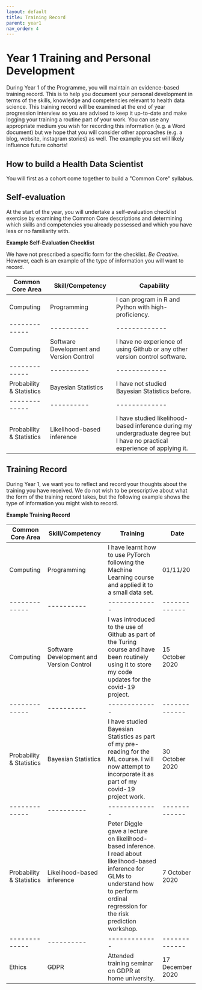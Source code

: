 ```yaml
---
layout: default
title: Training Record
parent: year1
nav_order: 4
---
```


# Year 1 Training and Personal Development

During Year 1 of the Programme, you will maintain an evidence-based training record. This is to help you document your personal development in terms of the skills, knowledge and competencies relevant to health data science. This training record will be examined at the end of year progression interview so you are advised to keep it up-to-date and make logging your training a routine part of your work. You can use any appropriate medium you wish for recording this information (e.g. a Word document) but we hope that you will consider other approaches (e.g. a blog, website, instagram stories) as well. The example you set will likely influence future cohorts!

## How to build a Health Data Scientist

You will first as a cohort come together to build a "Common Core" syllabus.

## Self-evaluation

At the start of the year, you will undertake a self-evaluation checklist exercise by examining the Common Core descriptions and determining which skills and competencies you already possessed and which you have less or no familiarity with. 

**Example Self-Evaluation Checklist**

We have not prescribed a specific form for the checklist. *Be Creative*. However, each is an example of the type of information you will want to record.

| Common Core Area        | Skill/Competency           | Capability  |
| ------------- |----------| -------------| 
| Computing      | Programming | I can program in R and Python with high-proficiency. |
| ------------- |----------| -------------| 
| Computing      | Software Development and Version Control | I have no experience of using Github or any other version control software. | 
| ------------- |----------| -------------| 
| Probability & Statistics      | Bayesian Statistics | I have not studied Bayesian Statistics before. | 
| ------------- |----------| -------------| 
| Probability & Statistics      | Likelihood-based inference | I have studied likelihood-based inference during my undergraduate degree but I have no practical experience of applying it. | 

## Training Record

During Year 1, we want you to reflect and record your thoughts about the training you have received. We do not wish to be prescriptive about what the form of the training record takes, but the following example shows the type of information you might wish to record.

**Example Training Record**

| Common Core Area        | Skill/Competency           | Training   | Date |
| ------------- |----------| -------------| -------------| 
| Computing      | Programming | I have learnt how to use PyTorch following the Machine Learning course and applied it to a small data set. | 01/11/20 | 
| ------------- |----------| -------------| -------------| 
| Computing      | Software Development and Version Control | I was introduced to the use of Github as part of the Turing course and have been routinely using it to store my code updates for the covid-19 project. | 15 October 2020 | 
| ------------- |----------| -------------| -------------| 
| Probability & Statistics      | Bayesian Statistics | I have studied Bayesian Statistics as part of my pre-reading for the ML course. I will now attempt to incorporate it as part of my covid-19 project work. | 30 October 2020 |
| ------------- |----------| -------------| -------------|  
| Probability & Statistics      | Likelihood-based inference | Peter Diggle gave a lecture on  likelihood-based inference. I read about likelihood-based inference for GLMs to understand how to perform ordinal regression for the risk prediction workshop. | 7 October 2020 | 
| ------------- |----------| -------------| -------------| 
| Ethics      | GDPR  | Attended training seminar on GDPR at home university. | 17 December 2020 | 

